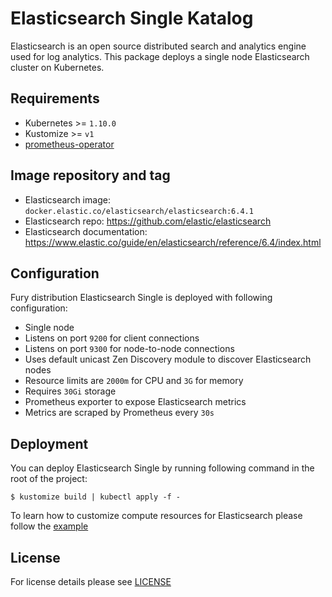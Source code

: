 # Elasticsearch Single Katalog

Elasticsearch is an open source distributed search and analytics engine used for
log analytics. This package deploys a single node Elasticsearch cluster on
Kubernetes.

## Requirements

- Kubernetes >= `1.10.0`
- Kustomize >= `v1`
- [prometheus-operator](https://github.com/sighup-io/fury-kubernetes-monitoring/blob/master/prometheus-operator)


## Image repository and tag

* Elasticsearch image: `docker.elastic.co/elasticsearch/elasticsearch:6.4.1`
* Elasticsearch repo: https://github.com/elastic/elasticsearch
* Elasticsearch documentation: https://www.elastic.co/guide/en/elasticsearch/reference/6.4/index.html


## Configuration

Fury distribution Elasticsearch Single is deployed with following configuration:

- Single node
- Listens on port `9200` for client connections
- Listens on port `9300` for node-to-node connections
- Uses default unicast Zen Discovery module to discover Elasticsearch nodes
- Resource limits are `2000m` for CPU and `3G` for memory
- Requires `30Gi` storage
- Prometheus exporter to expose Elasticsearch metrics
- Metrics are scraped by Prometheus every `30s`


## Deployment

You can deploy Elasticsearch Single by running following command in the root of
the project:

`$ kustomize build | kubectl apply -f -`

To learn how to customize compute resources for Elasticsearch please follow the [example](https://github.com/sighup-io/fury-kubernetes-logging/tree/master/examples/elasticsearch-resources)


## License

For license details please see [LICENSE](https://sighup.io/fury/license)
